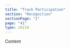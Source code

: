 ```yaml
---
title: "Track Participation"
section: "Recognition"
sectionPage: "1"
page: "41"
type: child
---
```


Content
